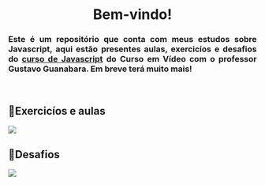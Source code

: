 <h1 align="center">Bem-vindo!</h1>

<h3 align="justify">Este é um repositório que conta com meus estudos sobre Javascript, aqui estão presentes aulas, exercicíos e desafios do <a href="https://www.youtube.com/watch?v=1-w1RfGIov4&list=PLHz_AreHm4dlsK3Nr9GVvXCbpQyHQl1o1">curso de Javascript</a> do Curso em Vídeo com o professor Gustavo Guanabara. Em breve terá muito mais!</h3>
<br>

## 📌Exercicíos e aulas
<p align="left"><a href="https://github.com/Eder-Lucas/javascript/tree/main/exercicios"><img src="http://img.shields.io/static/v1?label=JAVASCRIPT&message=EXERCICIOS&color=666600&style=for-the-badge"/></a></p>

## 📌Desafios
<p align="left"><a href="https://github.com/Eder-Lucas/javascript/tree/main/desafios"><img src="http://img.shields.io/static/v1?label=JAVASCRIPT&message=DESAFIOS&color=666600&style=for-the-badge"/></a></p>
